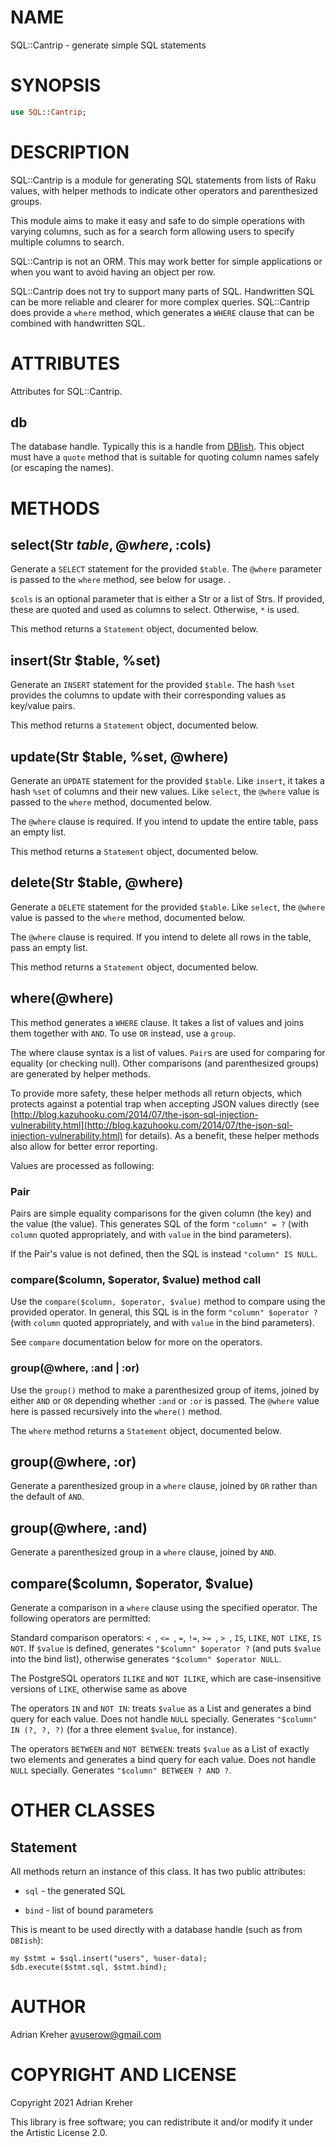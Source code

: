 NAME
====

SQL::Cantrip - generate simple SQL statements

SYNOPSIS
========

```raku
use SQL::Cantrip;
```

DESCRIPTION
===========

SQL::Cantrip is a module for generating SQL statements from lists of Raku values, with helper methods to indicate other operators and parenthesized groups.

This module aims to make it easy and safe to do simple operations with varying columns, such as for a search form allowing users to specify multiple columns to search.

SQL::Cantrip is not an ORM. This may work better for simple applications or when you want to avoid having an object per row.

SQL::Cantrip does not try to support many parts of SQL. Handwritten SQL can be more reliable and clearer for more complex queries. SQL::Cantrip does provide a `where` method, which generates a `WHERE` clause that can be combined with handwritten SQL.

ATTRIBUTES
==========

Attributes for SQL::Cantrip.

db
--

The database handle. Typically this is a handle from [DBIish](DBIish). This object must have a `quote` method that is suitable for quoting column names safely (or escaping the names).

METHODS
=======

select(Str $table, @where, :$cols)
----------------------------------

Generate a `SELECT` statement for the provided `$table`. The `@where` parameter is passed to the `where` method, see below for usage. .

`$cols` is an optional parameter that is either a Str or a list of Strs. If provided, these are quoted and used as columns to select. Otherwise, `*` is used.

This method returns a `Statement` object, documented below.

insert(Str $table, %set)
------------------------

Generate an `INSERT` statement for the provided `$table`. The hash `%set` provides the columns to update with their corresponding values as key/value pairs.

This method returns a `Statement` object, documented below.

update(Str $table, %set, @where)
--------------------------------

Generate an `UPDATE` statement for the provided `$table`. Like `insert`, it takes a hash `%set` of columns and their new values. Like `select`, the `@where` value is passed to the `where` method, documented below.

The `@where` clause is required. If you intend to update the entire table, pass an empty list.

This method returns a `Statement` object, documented below.

delete(Str $table, @where)
--------------------------

Generate a `DELETE` statement for the provided `$table`. Like `select`, the `@where` value is passed to the `where` method, documented below.

The `@where` clause is required. If you intend to delete all rows in the table, pass an empty list.

This method returns a `Statement` object, documented below.

where(@where)
-------------

This method generates a `WHERE` clause. It takes a list of values and joins them together with `AND`. To use `OR` instead, use a `group`.

The where clause syntax is a list of values. `Pair`s are used for comparing for equality (or checking null). Other comparisons (and parenthesized groups) are generated by helper methods.

To provide more safety, these helper methods all return objects, which protects against a potential trap when accepting JSON values directly (see [http://blog.kazuhooku.com/2014/07/the-json-sql-injection-vulnerability.html](http://blog.kazuhooku.com/2014/07/the-json-sql-injection-vulnerability.html) for details). As a benefit, these helper methods also allow for better error reporting.

Values are processed as following:

### Pair

Pairs are simple equality comparisons for the given column (the key) and the value (the value). This generates SQL of the form `"column" = ?` (with `column` quoted appropriately, and with `value` in the bind parameters).

If the Pair's value is not defined, then the SQL is instead `"column" IS NULL`.

### compare($column, $operator, $value) method call

Use the `compare($column, $operator, $value)` method to compare using the provided operator. In general, this SQL is in the form `"column" $operator ?` (with `column` quoted appropriately, and with `value` in the bind parameters).

See `compare` documentation below for more on the operators.

### group(@where, :and | :or)

Use the `group()` method to make a parenthesized group of items, joined by either `AND` or `OR` depending whether `:and` or `:or` is passed. The `@where` value here is passed recursively into the `where()` method.

The `where` method returns a `Statement` object, documented below.

group(@where, :or)
------------------

Generate a parenthesized group in a `where` clause, joined by `OR` rather than the default of `AND`.

group(@where, :and)
-------------------

Generate a parenthesized group in a `where` clause, joined by `AND`.

compare($column, $operator, $value)
-----------------------------------

Generate a comparison in a `where` clause using the specified operator. The following operators are permitted:

Standard comparison operators: `< `, `<= `, `=`, `!=`, `>= `, `> `, `IS`, `LIKE`, `NOT LIKE`, `IS NOT`. If `$value` is defined, generates `"$column" $operator ?` (and puts `$value` into the bind list), otherwise generates `"$column" $operator NULL`.

The PostgreSQL operators `ILIKE` and `NOT ILIKE`, which are case-insensitive versions of `LIKE`, otherwise same as above

The operators `IN` and `NOT IN`: treats `$value` as a List and generates a bind query for each value. Does not handle `NULL` specially. Generates `"$column" IN (?, ?, ?)` (for a three element `$value`, for instance).

The operators `BETWEEN` and `NOT BETWEEN`: treats `$value` as a List of exactly two elements and generates a bind query for each value. Does not handle `NULL` specially. Generates `"$column" BETWEEN ? AND ?`.

OTHER CLASSES
=============

Statement
---------

All methods return an instance of this class. It has two public attributes:

  * `sql` - the generated SQL

  * `bind` - list of bound parameters

This is meant to be used directly with a database handle (such as from `DBIish`):

    my $stmt = $sql.insert("users", %user-data);
    $db.execute($stmt.sql, $stmt.bind);

AUTHOR
======

Adrian Kreher <avuserow@gmail.com>

COPYRIGHT AND LICENSE
=====================

Copyright 2021 Adrian Kreher

This library is free software; you can redistribute it and/or modify it under the Artistic License 2.0.

